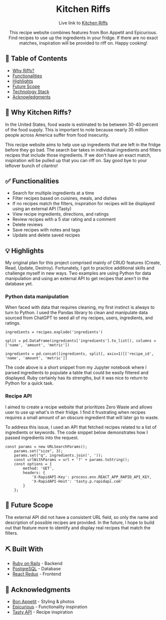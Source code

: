 <h1 align="center">Kitchen Riffs</h1>

<div align="center">

</div>

<p align="center">Live link to <a href='https://kitchen-riffs.onrender.com/'>Kitchen Riffs</a></p>

<p align="center"> This recipe website combines features from Bon Appetit and Epicurious. Find recipes to use up the ingredients in your fridge. If there are no exact matches, inspiration will be provided to riff on. Happy cooking!
    <br> 
</p>

## 📝 Table of Contents

- [Why Riffs?](#idea)
- [Functionalities](#functionalities)
- [Highlights](#highlights)
- [Future Scope](#future_scope)
- [Technology Stack](#tech_stack)
- [Acknowledgments](#acknowledgments)

## 🍴 Why Kitchen Riffs? <a name = "idea"></a>

In the United States, food waste is estimated to be between 30-40 percent of the food supply. This is important to note because nearly 35 million people across America suffer from food insecurity.

This recipe website aims to help use up ingredients that are left in the fridge before they go bad. The search bar takes in individual ingredients and filters recipes that include those ingredients. If we don't have an exact match, inspiration will be pulled up that you can riff on. Say good bye to your leftover bunch of cilantro!

## ✅ Functionalities <a name = "functionalities"></a>

- Search for multiple ingredients at a time
- Filter recipes based on cuisines, meals, and dishes
- If no recipes match the filters, inspiration for recipes will be displayed using an external API (Tasty)
- View recipe ingredients, directions, and ratings
- Review recipes with a 5 star rating and a comment
- Delete reviews
- Save recipes with notes and tags
- Update and delete saved recipes

## 💡 Highlights <a name = "highlights"></a>

My original plan for this project comprised mainly of CRUD features (Create, Read, Update, Destroy). Fortunately, I got to practice additional skills and challenge myself in new ways. Two examples are using Python for data manipulation and using an external API to get recipes that aren't in the database yet.

### Python data manipulation

When faced with data that requires cleaning, my first instinct is always to turn to Python. I used the Pandas library to clean and manipulate data sourced from ChatGPT to seed all of my recipes, users, ingredients, and ratings.

```
ingredients = recipes.explode('ingredients')

split = pd.DataFrame(ingredients['ingredients'].to_list(), columns = ['name', 'amount', 'metric'])

ingredients = pd.concat([ingredients, split], axis=1)[['recipe_id', 'name', 'amount', 'metric']]
```

The code above is a short snippet from my Jupyter notebook where I parsed ingredients to populate a table that could be easily filtered and displayed. Ruby certainly has its strengths, but it was nice to return to Python for a quick task.

### Recipe API

I aimed to create a recipe website that prioritizes Zero Waste and allows user to use up what's in their fridge. I find it frustrating when recipes requires a small amount of an obscure ingredient that will later go to waste.

To address this issue, I used an API that fetched recipes related to a list of ingredients or keywords. The code snippet below demonstrates how I passed ingredients into the request.

```
const params = new URLSearchParams();
    params.set("size", 3);
    params.set("q", ingredients.join(', '));
    const urlWithParams = url + '?' + params.toString();
    const options = {
        method: 'GET',
        headers: {
            'X-RapidAPI-Key': process.env.REACT_APP_RAPID_API_KEY,
            'X-RapidAPI-Host': 'tasty.p.rapidapi.com'
        }
    };
```

## 🚀 Future Scope <a name = "future_scope"></a>

The external API did not have a consistent URL field, so only the name and description of possible recipes are provided. In the future, I hope to build out that feature more to identify and display real recipes that match the filters.

## ⛏️ Built With <a name = "tech_stack"></a>

- [Ruby on Rails](hhttps://rubyonrails.org/) - Backend
- [PostgreSQL](https://www.postgresql.org/) - Database
- [React Redux](https://react-redux.js.org/) - Frontend

## 🎉 Acknowledgments <a name = "acknowledgments"></a>

- [Bon Appetit](https://www.bonappetit.com/) - Styling & photos
- [Epicurious](http://epicurious.com/) - Functionality inspiration
- [Tasty API](https://rapidapi.com/apidojo/api/tasty/) - Recipe inspiration
